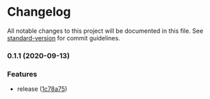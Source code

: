 # Changelog

All notable changes to this project will be documented in this file. See [standard-version](https://github.com/conventional-changelog/standard-version) for commit guidelines.

### 0.1.1 (2020-09-13)


### Features

* release ([1c78a75](https://github.com/tdast/tdast-util-to-array/commit/1c78a759eaa82881ce3ed9facbc381f6c7a065f0))

